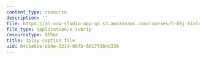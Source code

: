 ```yaml
---
content_type: resource
description: ''
file: https://ol-ocw-studio-app-qa.s3.amazonaws.com/courses/5-08j-biological-chemistry-ii-spring-2016/64c1e8bebb4e521496fb6617f264d339_JbV0aUHvROc.vtt
file_type: application/x-subrip
resourcetype: Other
title: 3play caption file
uid: 64c1e8be-bb4e-5214-96fb-6617f264d339
---
```

